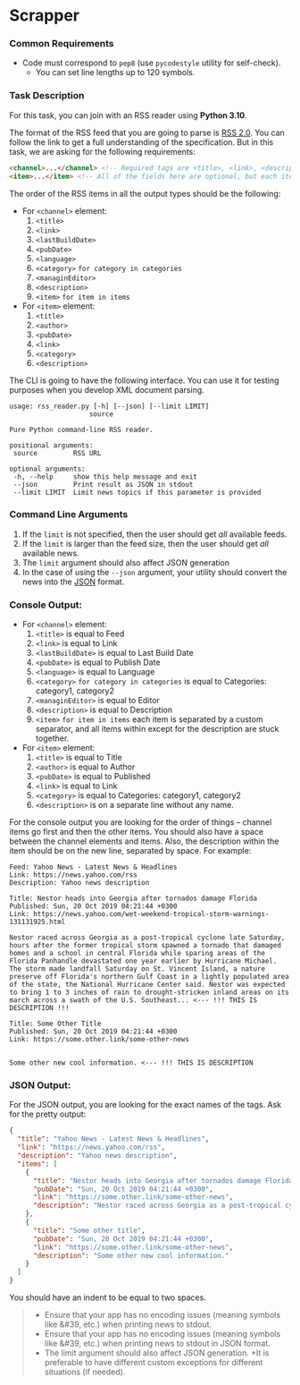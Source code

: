 # Scrapper

### Common Requirements
* Code must correspond to `pep8` (use `pycodestyle` utility for self-check).
  * You can set line lengths up to 120 symbols.

### Task Description 
For this task, you can join with an RSS reader using **Python 3.10**.

The format of the RSS feed that you are going to parse is [RSS 2.0](https://www.rssboard.org/rss-draft-1). You can follow the link to get a full understanding of the specification. But in this task, we are asking for the following requirements:
```html
<channel>...</channel> <!-- Required tags are <title>, <link>, <description>  but we are asking you to be able to parse <title>, <link>, <description>, <category>, <language>, <lastBuildDate>, <managingEditor>, <pubDate>, <item> -->
<item>...</item> <!-- All of the fields here are optional, but each item should have at least <title> or <description>, but for the purposes of the test we are asking to be able to parse <title>, <author>, <pubDate>, <link>, <category>, <description> -->
```

The order of the RSS items in all the output types should be the following:
* For `<channel>` element:
  1. `<title>`
  2. `<link>`
  3. `<lastBuildDate>`
  4. `<pubDate>`
  5. `<language>`
  6. `<category>` `for category in categories`
  7. `<managinEditor>`
  8. `<description>`
  9. `<item>` `for item in items`
* For `<item>` element:
  1. `<title>`
  2. `<author>`
  3. `<pubDate>`
  4. `<link>`
  5. `<category>`
  6. `<description>`

The CLI is going to have the following interface. You can use it for testing purposes when you develop XML document parsing.
 ```shell
usage: rss_reader.py [-h] [--json] [--limit LIMIT]
                     source

Pure Python command-line RSS reader.

positional arguments:
  source         RSS URL

optional arguments:
  -h, --help     show this help message and exit
  --json         Print result as JSON in stdout
  --limit LIMIT  Limit news topics if this parameter is provided
```

### Command Line Arguments

1) If the `limit` is not specified, then the user should get _all_ available feeds. 
2) If the `limit` is larger than the feed size, then the user should get _all_ available news.
3) The `limit` argument should also affect JSON generation
4) In the case of using the `--json` argument, your utility should convert the news into the [JSON](https://en.wikipedia.org/wiki/JSON) format.


### Console Output:

* For `<channel>` element:
  1. `<title>` is equal to Feed
  2. `<link>` is equal to Link
  3. `<lastBuildDate>` is equal to Last Build Date
  4. `<pubDate>` is equal to Publish Date 
  5. `<language>` is equal to Language
  6. `<category>` `for category in categories` is equal to Categories: category1, category2
  7. `<managinEditor>` is equal to Editor
  8. `<description>` is equal to Description
  9. `<item>` `for item in items` each item is separated by a custom separator, and all items within except for the description are stuck together.
* For `<item>` element:
  1. `<title>` is equal to Title
  2. `<author>` is equal to Author
  3. `<pubDate>` is equal to Published
  4. `<link>` is equal to Link
  5. `<category>` is equal to Categories: category1, category2
  6. `<description>` is on a separate line without any name.

For the console output you are looking for the order of things – channel items go first and then the other items. You should also have a space between the channel elements and items. Also, the description within the item should be on the new line, separated by space. For example:
```shell
Feed: Yahoo News - Latest News & Headlines
Link: https://news.yahoo.com/rss
Description: Yahoo news description

Title: Nestor heads into Georgia after tornados damage Florida
Published: Sun, 20 Oct 2019 04:21:44 +0300
Link: https://news.yahoo.com/wet-weekend-tropical-storm-warnings-131131925.html

Nestor raced across Georgia as a post-tropical cyclone late Saturday, hours after the former tropical storm spawned a tornado that damaged homes and a school in central Florida while sparing areas of the Florida Panhandle devastated one year earlier by Hurricane Michael. The storm made landfall Saturday on St. Vincent Island, a nature preserve off Florida's northern Gulf Coast in a lightly populated area of the state, the National Hurricane Center said. Nestor was expected to bring 1 to 3 inches of rain to drought-stricken inland areas on its march across a swath of the U.S. Southeast... <--- !!! THIS IS DESCRIPTION !!!

Title: Some Other Title
Published: Sun, 20 Oct 2019 04:21:44 +0300
Link: https://some.other.link/some-other-news


Some other new cool information. <--- !!! THIS IS DESCRIPTION
```

### JSON Output:

For the JSON output, you are looking for the exact names of the tags. Ask for the pretty output:

```json
{
  "title": "Yahoo News - Latest News & Headlines",
  "link": "https://news.yahoo.com/rss",
  "description": "Yahoo news description",
  "items": [
    {
      "title": "Nestor heads into Georgia after tornados damage Florida",
      "pubDate": "Sun, 20 Oct 2019 04:21:44 +0300",
      "link": "https://some.other.link/some-other-news",
      "description": "Nestor raced across Georgia as a post-tropical cyclone late Saturday, hours after the former tropical storm spawned a tornado that damaged homes and a school in central Florida while sparing areas of the Florida Panhandle devastated one year earlier by Hurricane Michael. The storm made landfall Saturday on St. Vincent Island, a nature preserve off Florida's northern Gulf Coast in a lightly populated area of the state, the National Hurricane Center said. Nestor was expected to bring 1 to 3 inches of rain to drought-stricken inland areas on its march across a swath of the U.S. Southeast..."
    },
    {
      "title": "Some other title",
      "pubDate": "Sun, 20 Oct 2019 04:21:44 +0300",
      "link": "https://some.other.link/some-other-news",
      "description": "Some other new cool information."
    }
  ]
}
```
You should have an indent to be equal to two spaces.

> * Ensure that your app has no encoding issues (meaning symbols like &#39, etc.) when printing news to stdout.
> * Ensure that your app has no encoding issues (meaning symbols like &#39, etc.) when printing news to stdout in JSON format.
> * The limit argument should also affect JSON generation.
> *It is preferable to have different custom exceptions for different situations (if needed).
